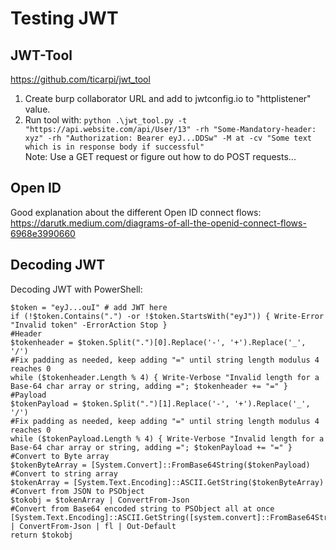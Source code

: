 # Testing JWT

## JWT-Tool
https://github.com/ticarpi/jwt_tool   
1. Create burp collaborator URL and add to jwtconfig.io to "httplistener" value.   
2. Run tool with: `python .\jwt_tool.py -t "https://api.website.com/api/User/13" -rh "Some-Mandatory-header: xyz" -rh "Authorization: Bearer eyJ...DDSw" -M at -cv "Some text which is in response body if successful"`   
Note: Use a GET request or figure out how to do POST requests...

## Open ID
Good explanation about the different Open ID connect flows: https://darutk.medium.com/diagrams-of-all-the-openid-connect-flows-6968e3990660   

## Decoding JWT
Decoding JWT with PowerShell:   
```
$token = "eyJ...ouI" # add JWT here
if (!$token.Contains(".") -or !$token.StartsWith("eyJ")) { Write-Error "Invalid token" -ErrorAction Stop }
#Header
$tokenheader = $token.Split(".")[0].Replace('-', '+').Replace('_', '/')
#Fix padding as needed, keep adding "=" until string length modulus 4 reaches 0
while ($tokenheader.Length % 4) { Write-Verbose "Invalid length for a Base-64 char array or string, adding ="; $tokenheader += "=" }
#Payload
$tokenPayload = $token.Split(".")[1].Replace('-', '+').Replace('_', '/')
#Fix padding as needed, keep adding "=" until string length modulus 4 reaches 0
while ($tokenPayload.Length % 4) { Write-Verbose "Invalid length for a Base-64 char array or string, adding ="; $tokenPayload += "=" }
#Convert to Byte array
$tokenByteArray = [System.Convert]::FromBase64String($tokenPayload)
#Convert to string array
$tokenArray = [System.Text.Encoding]::ASCII.GetString($tokenByteArray)
#Convert from JSON to PSObject
$tokobj = $tokenArray | ConvertFrom-Json
#Convert from Base64 encoded string to PSObject all at once
[System.Text.Encoding]::ASCII.GetString([system.convert]::FromBase64String($tokenheader)) | ConvertFrom-Json | fl | Out-Default
return $tokobj
```
